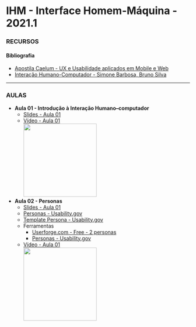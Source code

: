 # IHM - Interface Homem-Máquina - 2021.1

### RECURSOS

#### Bibliografia
* [Apostila Caelum - UX e Usabilidade aplicados em Mobile e Web](https://www.caelum.com.br/apostila/apostila-ux-usabilidade-mobile-web.pdf) 
* [Interação Humano-Computador - Simone Barbosa, Bruno Silva](https://www.google.com.br/books/edition/Intera%C3%A7%C3%A3o_Humano_Computador/qk0skwr_cewC?hl=pt-BR&gbpv=1&dq=interface+homem+m%C3%A1quina&printsec=frontcover) 

---

### AULAS
* **Aula 01 - Introdução à Interação Humano–computador**   
    * [Slides - Aula 01](https://github.com/kennedyaraujo/ifc/blob/main/ihm/slides/aula01-introducao-a-ihc.pdf)
    * [Vídeo - Aula 01](https://youtu.be/AYDYyCjbJtM) <br/>
    <a href="https://youtu.be/AYDYyCjbJtM"> <img src="https://img.youtube.com/vi/AYDYyCjbJtM/maxresdefault.jpg" width="200"></a>  
    <!-- [![Vídeo - Aula 01](https://img.youtube.com/vi/JAkcA0eMRFg/maxresdefault.jpg)](https://youtu.be/JAkcA0eMRFg) -->
* **Aula 02 - Personas**   
    * [Slides - Aula 01](https://github.com/kennedyaraujo/ifc/blob/main/ihm/slides/aula01-introducao-a-ihc.pdf)
    * [Personas - Usability.gov](https://www.usability.gov/how-to-and-tools/methods/personas.html)
    * [Template Persona - Usability.gov](https://www.usability.gov/how-to-and-tools/resources/templates/persona-development-discussion-guide.html)
    * Ferramentas
        * [Userforge.com - Free - 2 personas](https://userforge.com/join/)
        * [Personas - Usability.gov](https://www.usability.gov/how-to-and-tools/methods/personas.html)
    * [Vídeo - Aula 01](https://youtu.be/AYDYyCjbJtM) <br/>
    <a href="https://youtu.be/AYDYyCjbJtM"> <img src="https://img.youtube.com/vi/AYDYyCjbJtM/maxresdefault.jpg" width="200"></a>  

    
